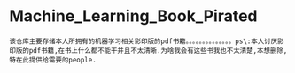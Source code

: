 # Machine_Learning_Book_Pirated #

    该仓库主要存储本人所拥有的机器学习相关影印版的pdf书籍。。。。。。。。。。。。。。ps\:本人讨厌影印版的pdf书籍,在书上什么都不能干并且不太清晰.为啥我会有这些书我也不太清楚,本想删除,特在此提供给需要的people.